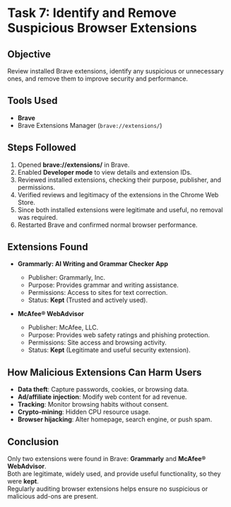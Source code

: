 # Task 7: Identify and Remove Suspicious Browser Extensions

## Objective
Review installed Brave extensions, identify any suspicious or unnecessary ones, and remove them to improve security and performance.

## Tools Used
- **Brave**
- Brave Extensions Manager (`brave://extensions/`)

## Steps Followed
1. Opened **brave://extensions/** in Brave.  
2. Enabled **Developer mode** to view details and extension IDs.  
3. Reviewed installed extensions, checking their purpose, publisher, and permissions.  
4. Verified reviews and legitimacy of the extensions in the Chrome Web Store.  
5. Since both installed extensions were legitimate and useful, no removal was required.  
6. Restarted Brave and confirmed normal browser performance.

## Extensions Found
- **Grammarly: AI Writing and Grammar Checker App**  
  - Publisher: Grammarly, Inc.  
  - Purpose: Provides grammar and writing assistance.  
  - Permissions: Access to sites for text correction.  
  - Status: **Kept** (Trusted and actively used).  

- **McAfee® WebAdvisor**  
  - Publisher: McAfee, LLC.  
  - Purpose: Provides web safety ratings and phishing protection.  
  - Permissions: Site access and browsing activity.  
  - Status: **Kept** (Legitimate and useful security extension).  

## How Malicious Extensions Can Harm Users
- **Data theft**: Capture passwords, cookies, or browsing data.  
- **Ad/affiliate injection**: Modify web content for ad revenue.  
- **Tracking**: Monitor browsing habits without consent.  
- **Crypto-mining**: Hidden CPU resource usage.  
- **Browser hijacking**: Alter homepage, search engine, or push spam.

## Conclusion
Only two extensions were found in Brave: **Grammarly** and **McAfee® WebAdvisor**.  
Both are legitimate, widely used, and provide useful functionality, so they were **kept**.  
Regularly auditing browser extensions helps ensure no suspicious or malicious add-ons are present.


